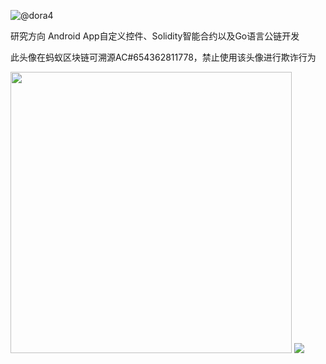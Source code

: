![@dora4](https://avatars.githubusercontent.com/u/71242257?s=96&v=4)   <p>研究方向 Android App自定义控件、Solidity智能合约以及Go语言公链开发</p><p>此头像在蚂蚁区块链可溯源AC#654362811778，禁止使用该头像进行欺诈行为</p>

<img src="https://github-readme-stats.vercel.app/api?username=dora4&count_private=true" width="450"/>

<img src="https://visitor-badge.glitch.me/badge?page_id=dora4.dora4"/>
